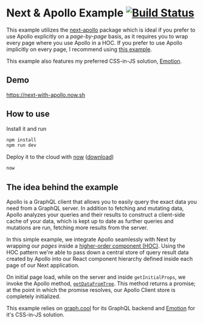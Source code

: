 # Next & Apollo Example [![Build Status](https://travis-ci.org/adamsoffer/next-apollo-example.svg?branch=master)](https://travis-ci.org/adamsoffer/next-apollo-example)

This example utilizes the [next-apollo](https://www.npmjs.com/package/next-apollo) package which is ideal if you prefer to use Apollo explicitly on a _page-by-page_ basis, as it requires you to wrap every page where you use Apollo in a HOC. If you prefer to use Apollo implicitly on every page, I recommend using [this example](https://github.com/zeit/next.js/tree/master/examples/with-apollo).

This example also features my preferred CSS-in-JS solution, [Emotion](https://emotion.sh/).


## Demo
https://next-with-apollo.now.sh

## How to use
Install it and run

```bash
npm install
npm run dev
```

Deploy it to the cloud with [now](https://zeit.co/now) ([download](https://zeit.co/download))

```bash
now
```

## The idea behind the example
Apollo is a GraphQL client that allows you to easily query the exact data you need from a GraphQL server. In addition to fetching and mutating data, Apollo analyzes your queries and their results to construct a client-side cache of your data, which is kept up to date as further queries and mutations are run, fetching more results from the server.

In this simple example, we integrate Apollo seamlessly with Next by wrapping our *pages* inside a [higher-order component (HOC)](https://facebook.github.io/react/docs/higher-order-components.html). Using the HOC pattern we're able to pass down a central store of query result data created by Apollo into our React component hierarchy defined inside each page of our Next application.

On initial page load, while on the server and inside `getInitialProps`, we invoke the Apollo method,  [`getDataFromTree`](http://dev.apollodata.com/react/server-side-rendering.html#getDataFromTree). This method returns a promise; at the point in which the promise resolves, our Apollo Client store is completely initialized.

This example relies on [graph.cool](http://graph.cool) for its GraphQL backend and [Emotion](https://emotion.sh/) for it's CSS-in-JS solution.
